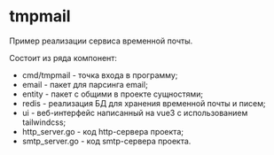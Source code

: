# tmpmail

Пример реализации сервиса временной почты.

Состоит из ряда компонент:
* cmd/tmpmail - точка входа в программу;
* email - пакет для парсинга email;
* entity - пакет с общими в проекте сущностями;
* redis - реализация БД для хранения временной почты и писем;
* ui - веб-интерфейс написанный на vue3 с использованием tailwindcss;
* http_server.go - код http-сервера проекта;
* smtp_server.go - код smtp-сервера проекта.